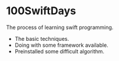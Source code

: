 # 100SwiftDays

The process of learning swift programming.
- The basic techniques.
- Doing with some framework available.
- Preinstalled some difficult algorithm.
